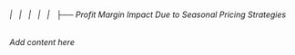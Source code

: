 ###### |   |   |   |   |   ├── Profit Margin Impact Due to Seasonal Pricing Strategies

*Add content here*